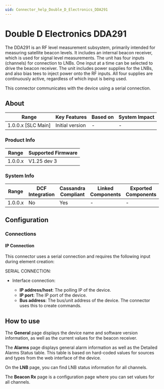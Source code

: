 ```yaml
---
uid: Connector_help_Double_D_Electronics_DDA291
---
```


# Double D Electronics DDA291

The DDA291 is an RF level measurement subsystem, primarily intended for measuring satellite beacon levels. It includes an internal beacon receiver, which is used for signal level measurements.
The unit has four inputs (channels) for connection to LNBs. One input at a time can be selected to drive the beacon receiver. The unit includes power supplies for the LNBs, and also bias tees to inject power onto the RF inputs. All four supplies are continuously active, regardless of which input is being used.

This connector communicates with the device using a serial connection.

## About

| Range              | Key Features     | Based on     | System Impact     |
|--------------------|------------------|--------------|-------------------|
| 1.0.0.x [SLC Main] | Initial version  | -            | -                 |

### Product Info

| Range     | Supported Firmware     |
|-----------|------------------------|
| 1.0.0.x   | V1.25 dev 3            |

### System Info

| Range     | DCF Integration     | Cassandra Compliant     | Linked Components     | Exported Components     |
|-----------|---------------------|-------------------------|-----------------------|-------------------------|
| 1.0.0.x   | No                  | Yes                     | -                     | -                       |

## Configuration

### Connections

#### IP Connection

This connector uses a serial connection and requires the following input during element creation:

SERIAL CONNECTION:

- Interface connection:

  - **IP address/host**: The polling IP of the device.
  - **IP port**: The IP port of the device.
  - **Bus address**: The bus/unit address of the device. The connector uses this to create commands.

## How to use

The **General** page displays the device name and software version information, as well as the current values for the beacon receiver.

The **Alarms** page displays general alarm information as well as the Detailed Alarms Status table. This table is based on hard-coded values for sources and types from the web interface of the device.

On the **LNB** page, you can find LNB status information for all channels.

The **Beacon Rx** page is a configuration page where you can set values for all channels.
